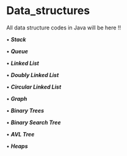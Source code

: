 # Data_structures
All data structure codes in Java will be here !!


• _**Stack**_   

• _**Queue**_ 

•	_**Linked List**_ 

•	_**Doubly Linked List**_

•	_**Circular Linked List**_

•	_**Graph**_

•	_**Binary Trees**_

•	_**Binary Search Tree**_

•	_**AVL Tree**_

•	_**Heaps**_
